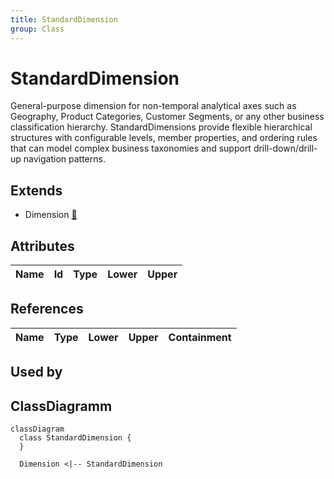 ```yaml
---
title: StandardDimension
group: Class
---
```


# StandardDimension<a name="class-standarddimension"></a>

General-purpose dimension for non-temporal analytical axes such as Geography, Product Categories, Customer Segments, or any other business classification hierarchy. StandardDimensions provide flexible hierarchical structures with configurable levels, member properties, and ordering rules that can model complex business taxonomies and support drill-down/drill-up navigation patterns.
## Extends
- Dimension [🔗](./class-Dimension)
## Attributes

<table>
  <thead>
    <tr>
      <th>Name</th>
      <th>Id</th>
      <th>Type</th>
      <th>Lower</th>
      <th>Upper</th>
    </tr>
  </thead>
  <tbody>
  </tbody>
</table>

## References

<table>
  <thead>
    <tr>
      <th>Name</th>
      <th>Type</th>
      <th>Lower</th>
      <th>Upper</th>
      <th>Containment</th>
    </tr>
  </thead>
  <tbody>
  </tbody>
</table>



## Used by


## ClassDiagramm

```mermaid
classDiagram
  class StandardDimension {
  }

  Dimension <|-- StandardDimension

```
